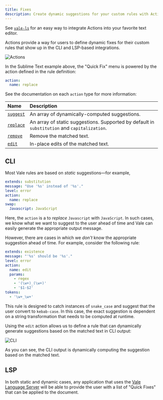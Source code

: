 ```yaml
---
title: Fixes
description: Create dynamic suggestions for your custom rules with Actions.
---
```


<script lang="ts">
    import Alert from '$lib/components/Alert.svelte';
</script>

<Alert>
See <a href="/docs/guides/lsp"><code>vale-ls</code></a> for an easy way to integrate Actions into your favorite text editor.
</Alert>

Actions provide a way for users to define dynamic fixes for their custom rules
that show up in the CLI and LSP-based integrations.

![Actions](/media/action.png)

In the Sublime Text example above, the "Quick Fix" menu is powered by the
action defined in the rule definition:

```yaml
action:
  name: replace
```

See the documentation on each `action` type for more information:

| Name           | Description                                                                                  |
| :------------- | :------------------------------------------------------------------------------------------- |
| [`suggest`][1] | An array of dynamically-computed suggestions.                                                |
| [`replace`][2] | An array of static suggestions. Supported by default in `substitution` and `capitalization`. |
| [`remove`][3]  | Remove the matched text.                                                                     |
| [`edit`][4]    | In-place edits of the matched text.                                                          |

## CLI

Most Vale rules are based on _static_ suggestions&mdash;for example,

```yaml
extends: substitution
message: "Use '%s' instead of '%s'."
level: error
action:
  name: replace
swap:
  Javascript: JavaScript
```

Here, the `action` is a to _replace_ `Javascript` with `JavaScript`. In such
cases, we know what we want to suggest to the user ahead of time and Vale can
easily generate the appropriate output message.

However, there are cases in which we _don't_ know the appropriate suggestion
ahead of time. For example, consider the following rule:

```yaml
extends: existence
message: "'%s' should be '%s'."
level: error
action:
  name: edit
  params:
    - regex
    - '(\w+)_(\w+)'
    - '$1-$2'
tokens:
  - '\w+_\w+'
```

This rule is designed to catch instances of `snake_case` and suggest that the
user convert to `kebab-case`. In this case, the exact suggestion is dependent
on a string transformation that needs to be computed at runtime.

Using the `edit` action allows us to define a rule that can dynamically
generate suggestions based on the matched text in CLI output:

![CLI](/media/snake.png)

As you can see, the CLI output is dynamically computing the suggestion based on
the matched text.

## LSP

In both static and dynamic cases, any application that uses the
[Vale Language Server][5] will be able to provide the user with a list of
"Quick Fixes" that can be applied to the document.

[1]: /docs/actions/suggest
[2]: /docs/actions/replace
[3]: /docs/actions/remove
[4]: /docs/actions/edit
[5]: /docs/guides/lsp
